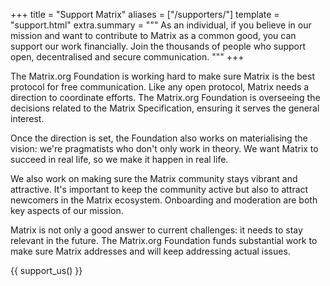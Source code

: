 +++
title = "Support Matrix"
aliases = ["/supporters/"]
template = "support.html"
extra.summary = """
As an individual, if you believe in our mission and want to contribute to Matrix
as a common good, you can support our work financially. Join the thousands of
people who support open, decentralised and secure communication.
"""
+++

The Matrix.org Foundation is working hard to make sure Matrix is the best
protocol for free communication. Like any open protocol, Matrix needs a
direction to coordinate efforts. The Matrix.org Foundation is overseeing the
decisions related to the Matrix Specification, ensuring it serves the general
interest.

Once the direction is set, the Foundation also works on materialising the
vision: we're pragmatists who don't only work in theory. We want Matrix to
succeed in real life, so we make it happen in real life.

We also work on making sure the Matrix community stays vibrant and attractive.
It's important to keep the community active but also to attract newcomers in the
Matrix ecosystem. Onboarding and moderation are both key aspects of our mission.

Matrix is not only a good answer to current challenges: it needs to stay
relevant in the future. The Matrix.org Foundation funds substantial work to make
sure Matrix addresses and will keep addressing actual issues.

{{
    support_us()
}}
